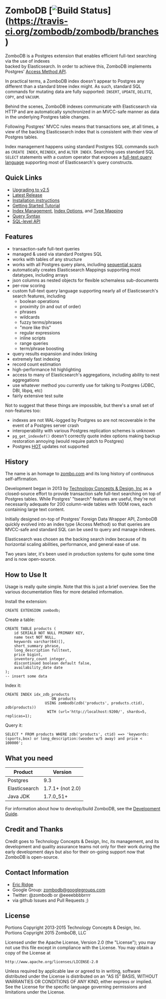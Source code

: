 # ZomboDB [![[Build Status](https://travis-ci.org/zombodb/zombodb/branches)](https://travis-ci.org/zombodb/zombodb.svg?branch=master)](https://travis-ci.org/zombodb/zombodb/branches)

ZomboDB is a Postgres extension that enables efficient full-text searching via the use of indexes  
backed by Elasticsearch.  In order to achieve this, ZomboDB implements Postgres' [Access Method API](http://www.postgresql.org/docs/9.3/static/indexam.html).

In practical terms, a ZomboDB index doesn't appear to Postgres any different than a standard btree index might.  As such, standard SQL commands for mutating data are fully supported: ```INSERT```, ```UPDATE```, ```DELETE```, ```COPY```, and ```VACUUM```.

Behind the scenes, ZomboDB indexes communicate with Elasticsearch via HTTP and are automatically synchronized in an MVCC-safe manner as data in the underlying Postgres table changes.

Following Postgres' MVCC rules means that transactions see, at all times, a view of the backing Elasticsearch index that is consistent with their view of Postgres tables.

Index management happens using standard Postgres SQL commands such as ```CREATE INDEX```, ```REINDEX```, and ```ALTER INDEX```.  Searching uses standard SQL ```SELECT``` statements with a custom operator that exposes a [full-text query language](SYNTAX.md) supporting most of Elasticsearch's query constructs.


## Quick Links
   - [Upgrading to v2.5](UPGRADING-TO-v2.5.md)
   - [Latest Release](https://github.com/zombodb/zombodb/releases/latest)  
   - [Installation instructions](INSTALL.md)  
   - [Getting Started Tutorial](TUTORIAL.md)  
   - [Index Management](INDEX-MANAGEMENT.md), [Index Options](INDEX-OPTIONS.md), and [Type Mapping](TYPE-MAPPING.md)
   - [Query Syntax](SYNTAX.md)  
   - [SQL-level API](SQL-API.md)  

## Features

- transaction-safe full-text queries
- managed & used via standard Postgres SQL
- works with tables of any structure
- works with all Postgres query plans, including [sequential scans](SEQUENTIAL-SCAN-SUPPORT.md) 
- automatically creates Elasticsearch Mappings supporting most datatypes, including arrays
- json columns as nested objects for flexible schemaless sub-documents
- per-row scoring
- custom full-text query language supporting nearly all of Elasticsearch's search features, including
  - boolean operations
  - proximity (in and out of order)
  - phrases
  - wildcards
  - fuzzy terms/phrases
  - "more like this"
  - regular expressions
  - inline scripts
  - range queries
  - term/phrase boosting
- query results expansion and index linking
- extremely fast indexing
- record count estimation
- high-performance hit highlighting
- access to many of Elasticsearch's aggregations, including ability to nest aggregations
- use whatever method you currently use for talking to Postgres (JDBC, DBI, libpq, etc)
- fairly extensive test suite

Not to suggest that these things are impossible, but there's a small set of non-features too:

- indexes are not WAL-logged by Postgres so are not recoverable in the event of a Postgres server crash
- interoperability with various Postgres replication schemes is unknown
- ```pg_get_indexdef()``` doesn't correctly quote index options making backup restoration annoying (would require patch to Postgres)
- Postgres [HOT](http://git.postgresql.org/gitweb/?p=postgresql.git;a=blob;f=src/backend/access/heap/README.HOT;hb=HEAD) updates not supported

## History

The name is an homage to [zombo.com](http://zombo.com/) and its long history of continuous self-affirmation. 

Development began in 2013 by [Technology Concepts & Design, Inc](http://www.tcdi.com) as a closed-source effort to provide transaction safe full-text searching on top of Postgres tables.  While Postgres' "tsearch" features are useful, they're not necessarily adequate for 200 column-wide tables with 100M rows, each containing large text content.

Initially designed on-top of Postgres' Foreign Data Wrapper API, ZomboDB quickly evolved into an index type (Access Method) so that queries are MVCC-safe and standard SQL can be used to query and manage indexes.

Elasticsearch was chosen as the backing search index because of its horizontal scaling abilities, performance, and general ease of use.

Two years later, it's been used in production systems for quite some time and is now open-source.


## How to Use It

Usage is really quite simple.  Note that this is just a brief overview.  See the various documentation files for more detailed information.

Install the extension:

```
CREATE EXTENSION zombodb;
```

Create a table:

```
CREATE TABLE products (
    id SERIAL8 NOT NULL PRIMARY KEY,
    name text NOT NULL,
    keywords varchar(64)[],
    short_summary phrase,
    long_description fulltext, 
    price bigint,
    inventory_count integer,
    discontinued boolean default false,
    availability_date date
);
-- insert some data
```

Index it:

```
CREATE INDEX idx_zdb_products 
                     ON products 
                  USING zombodb(zdb('products', products.ctid), zdb(products))
                   WITH (url='http://localhost:9200/', shards=5, replicas=1);
```

Query it:

```
SELECT * FROM products WHERE zdb('products', ctid) ==> 'keywords:(sports,box) or long_description:(wooden w/5 away) and price < 100000';
```


## What you need

Product       | Version 
---           | ---      
Postgres      | 9.3
Elasticsearch | 1.7.1+ (not 2.0)
Java JDK      | 1.7.0_51+

For information about how to develop/build ZomboDB, see the [Development Guide](DEVELOPER.md).

## Credit and Thanks

Credit goes to Technology Concepts & Design, Inc, its management, and its development and quality assurance teams not only for their work during the early development days but also for their on-going support now that ZomboDB is open-source.


## Contact Information

- [Eric Ridge](mailto:eebbrr@gmail.com)
- Google Group: [zombodb@googlegroups.com](mailto:zombodb@googlegroups.com)
- Twitter:  @zombodb or @eeeebbbbrrrr
- via github Issues and Pull Requests ;)


## License

Portions Copyright 2013-2015 Technology Concepts & Design, Inc.  
Portions Copyright 2015 ZomboDB, LLC

Licensed under the Apache License, Version 2.0 (the "License");
you may not use this file except in compliance with the License.
You may obtain a copy of the License at

    http://www.apache.org/licenses/LICENSE-2.0

Unless required by applicable law or agreed to in writing, software
distributed under the License is distributed on an "AS IS" BASIS,
WITHOUT WARRANTIES OR CONDITIONS OF ANY KIND, either express or implied.
See the License for the specific language governing permissions and
limitations under the License.

